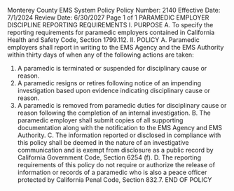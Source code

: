 Monterey County EMS System Policy
Policy Number: 2140
Effective Date: 7/1/2024
Review Date: 6/30/2027
Page 1 of 1
PARAMEDIC EMPLOYER DISCIPLINE REPORTING
REQUIREMENTS
I. PURPOSE
A. To specify the reporting requirements for paramedic employers contained in California
Health and Safety Code, Section 1799.112.
II. POLICY
A. Paramedic employers shall report in writing to the EMS Agency and the EMS Authority
within thirty days of when any of the following actions are taken:
1. A paramedic is terminated or suspended for disciplinary cause or reason.
2. A paramedic resigns or retires following notice of an impending investigation
based upon evidence indicating disciplinary cause or reason.
3. A paramedic is removed from paramedic duties for disciplinary cause or reason
following the completion of an internal investigation.
B. The paramedic employer shall submit copies of all supporting documentation along with
the notification to the EMS Agency and EMS Authority.
C. The information reported or disclosed in compliance with this policy shall be deemed in
the nature of an investigative communication and is exempt from disclosure as a public
record by California Government Code, Section 6254 (f).
D. The reporting requirements of this policy do not require or authorize the release of
information or records of a paramedic who is also a peace officer protected by California
Penal Code, Section 832.7.
END OF POLICY

